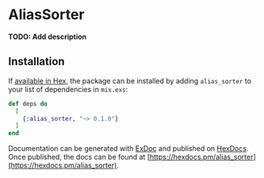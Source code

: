 # AliasSorter

**TODO: Add description**

## Installation

If [available in Hex](https://hex.pm/docs/publish), the package can be installed
by adding `alias_sorter` to your list of dependencies in `mix.exs`:

```elixir
def deps do
  [
    {:alias_sorter, "~> 0.1.0"}
  ]
end
```

Documentation can be generated with [ExDoc](https://github.com/elixir-lang/ex_doc)
and published on [HexDocs](https://hexdocs.pm). Once published, the docs can
be found at [https://hexdocs.pm/alias_sorter](https://hexdocs.pm/alias_sorter).

